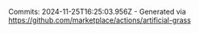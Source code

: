 Commits: 2024-11-25T16:25:03.956Z - Generated via https://github.com/marketplace/actions/artificial-grass
<br>
